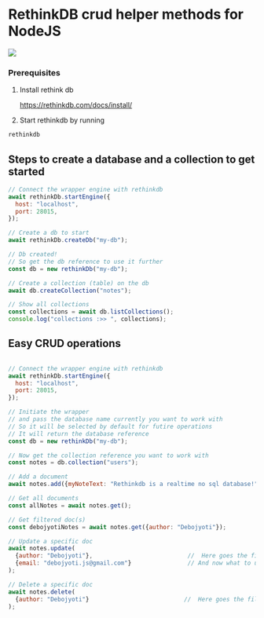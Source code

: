 # **RethinkDB** crud helper methods for NodeJS

![](https://d7umqicpi7263.cloudfront.net/img/product/7c566e29-e8b9-46cd-addc-d620104c3b07/ded422c3-10de-4e26-8b98-e7d92949d6c1.png)


### Prerequisites

1. Install rethink db 

    https://rethinkdb.com/docs/install/

2. Start rethinkdb by running
```sh
rethinkdb
```

## Steps to create a database and a collection to get started

```javascript
// Connect the wrapper engine with rethinkdb
await rethinkDb.startEngine({
  host: "localhost",
  port: 28015,
});

// Create a db to start
await rethinkDb.createDb("my-db");

// Db created!
// So get the db reference to use it further
const db = new rethinkDb("my-db");

// Create a collection (table) on the db
await db.createCollection("notes");

// Show all collections
const collections = await db.listCollections();
console.log("collections :>> ", collections);
```

## Easy CRUD operations

```javascript

// Connect the wrapper engine with rethinkdb
await rethinkDb.startEngine({
  host: "localhost",
  port: 28015,
});

// Initiate the wrapper 
// and pass the database name currently you want to work with 
// So it will be selected by default for futire operations
// It will return the database reference
const db = new rethinkDb("my-db");

// Now get the collection reference you want to work with
const notes = db.collection("users");

// Add a document
await notes.add({myNoteText: "Rethinkdb is a realtime no sql database!", author: "Debojyoti"});

// Get all documents
const allNotes = await notes.get();

// Get filtered doc(s)
const debojyotiNotes = await notes.get({author: "Debojyoti"});

// Update a specific doc
await notes.update(
  {author: "Debojyoti"},                           //  Here goes the filters
  {email: "debojyoti.js@gmail.com"}                // And now what to update
);

// Delete a specific doc
await notes.delete(
  {author: "Debojyoti"}                           //  Here goes the filters
);

```